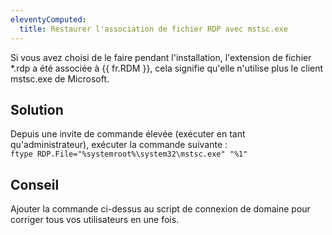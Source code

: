 ```yaml
---
eleventyComputed:
  title: Restaurer l'association de fichier RDP avec mstsc.exe
---
```

Si vous avez choisi de le faire pendant l'installation, l'extension de fichier *.rdp a été associée à {{ fr.RDM }}, cela signifie qu'elle n'utilise plus le client mstsc.exe de Microsoft.

## Solution
Depuis une invite de commande élevée (exécuter en tant qu'administrateur), exécuter la commande suivante :  
`ftype RDP.File="%systemroot%\system32\mstsc.exe" "%1"`

## Conseil
Ajouter la commande ci-dessus au script de connexion de domaine pour corriger tous vos utilisateurs en une fois.
